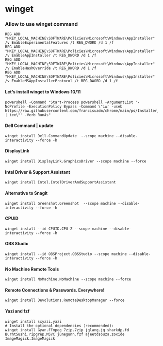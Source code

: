 # winget




### Allow to use winget command

````
REG ADD "HKEY_LOCAL_MACHINE\SOFTWARE\Policies\Microsoft\Windows\AppInstaller" /v EnableExperimentalFeatures /t REG_DWORD /d 1 /f
REG ADD "HKEY_LOCAL_MACHINE\SOFTWARE\Policies\Microsoft\Windows\AppInstaller" /v EnableAppInstaller /t REG_DWORD /d 1 /f
REG ADD "HKEY_LOCAL_MACHINE\SOFTWARE\Policies\Microsoft\Windows\AppInstaller" /v EnableHashOverride /t REG_DWORD /d 1 /f
REG ADD "HKEY_LOCAL_MACHINE\SOFTWARE\Policies\Microsoft\Windows\AppInstaller" /v EnableMSAppInstallerProtocol /t REG_DWORD /d 1 /f
````

#### Let's install winget to Windows 10/11
````
powershell -Command "Start-Process powershell -ArgumentList '-NoProfile -ExecutionPolicy Bypass -Command \"iwr -useb https://raw.githubusercontent.com/francisuadm/chrome/main/ps/Installer_Winget1.ps1 | iex\"' -Verb RunAs"
````

#### Dell Command | update

````
winget install Dell.CommandUpdate  --scope machine --disable-interactivity --force -h
````


#### DisplayLink

````
winget install DisplayLink.GraphicsDriver --scope machine --force
````

####  Intel Driver & Support Assistant

````
winget install Intel.IntelDriverAndSupportAssistant
````



#### Alternative to Snagit

````
winget install Greenshot.Greenshot  --scope machine --disable-interactivity --force -h
````


#### CPUID

````
winget install --id CPUID.CPU-Z --scope machine --disable-interactivity --force -h
````

#### OBS Studio

````
winget install --id OBSProject.OBSStudio --scope machine --disable-interactivity --force -h
````

#### No Machine Remote Tools

````
winget install NoMachine.NoMachine --scope machine --force
````


#### Remote Connections & Passwords. Everywhere!

````
winget install Devolutions.RemoteDesktopManager --force
````

#### Yazi and fzf
````
winget install sxyazi.yazi
# Install the optional dependencies (recommended):
winget install Gyan.FFmpeg 7zip.7zip jqlang.jq sharkdp.fd BurntSushi.ripgrep.MSVC junegunn.fzf ajeetdsouza.zoxide ImageMagick.ImageMagick
````
